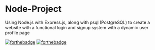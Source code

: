# Node-Project
Using Node.js with Express.js, along with psql (PostgreSQL) to create a website with a functional login and signup system with a dynamic user profile page

[![forthebadge](https://forthebadge.com/images/badges/made-with-crayons.svg)](https://forthebadge.com)
[![forthebadge](https://forthebadge.com/images/badges/open-source.svg)](https://forthebadge.com)
